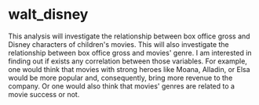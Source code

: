 # walt_disney
This analysis will investigate the relationship between box office gross and Disney characters of children's movies. This will also investigate the relationship between box office gross and movies' genre. I am interested in finding out if exists any correlation between those variables. For example, one would think that movies with strong heroes like Moana, Alladin, or Elsa would be more popular and, consequently, bring more revenue to the company. Or one would also think that movies' genres are related to a movie success or not.
